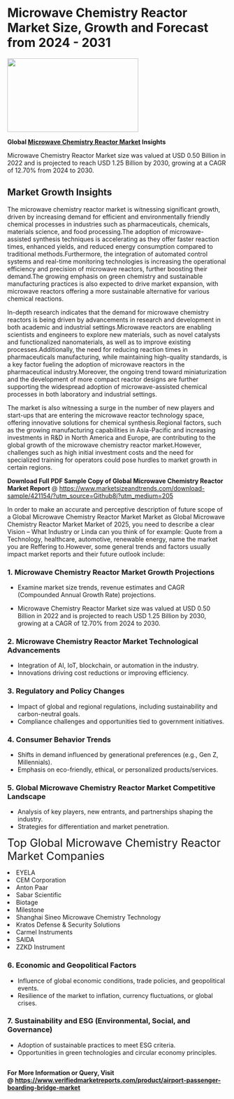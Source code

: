 <H1>Microwave Chemistry Reactor Market Size, Growth and Forecast from 2024 - 2031</H1><img class="aligncenter size-medium wp-image-584254" src="https://thirdeyenews.in/wp-content/uploads/2024/09/Global-Market-Research-300x168.jpeg" alt="" width="300" height="168" /><p><strong>Global&nbsp;<a href="https://www.marketsizeandtrends.com/download-sample/421154/?utm_source=Github8j?utm_medium=205">Microwave Chemistry Reactor Market</a> Insights</strong></p><p>Microwave Chemistry Reactor Market size was valued at USD 0.50 Billion in 2022 and is projected to reach USD 1.25 Billion by 2030, growing at a CAGR of 12.70% from 2024 to 2030.</p><p><h2>Market Growth Insights</h2> <p>The microwave chemistry reactor market is witnessing significant growth, driven by increasing demand for efficient and environmentally friendly chemical processes in industries such as pharmaceuticals, chemicals, materials science, and food processing.The adoption of microwave-assisted synthesis techniques is accelerating as they offer faster reaction times, enhanced yields, and reduced energy consumption compared to traditional methods.Furthermore, the integration of automated control systems and real-time monitoring technologies is increasing the operational efficiency and precision of microwave reactors, further boosting their demand.The growing emphasis on green chemistry and sustainable manufacturing practices is also expected to drive market expansion, with microwave reactors offering a more sustainable alternative for various chemical reactions.</p> <p>In-depth research indicates that the demand for microwave chemistry reactors is being driven by advancements in research and development in both academic and industrial settings.Microwave reactors are enabling scientists and engineers to explore new materials, such as novel catalysts and functionalized nanomaterials, as well as to improve existing processes.Additionally, the need for reducing reaction times in pharmaceuticals manufacturing, while maintaining high-quality standards, is a key factor fueling the adoption of microwave reactors in the pharmaceutical industry.Moreover, the ongoing trend toward miniaturization and the development of more compact reactor designs are further supporting the widespread adoption of microwave-assisted chemical processes in both laboratory and industrial settings.</p> <p>The market is also witnessing a surge in the number of new players and start-ups that are entering the microwave reactor technology space, offering innovative solutions for chemical synthesis.Regional factors, such as the growing manufacturing capabilities in Asia-Pacific and increasing investments in R&D in North America and Europe, are contributing to the global growth of the microwave chemistry reactor market.However, challenges such as high initial investment costs and the need for specialized training for operators could pose hurdles to market growth in certain regions.</p> <p><span class=""><strong>Download Full PDF Sample Copy of Global Microwave Chemistry Reactor Market Report</strong> @ <a href="https://www.marketsizeandtrends.com/download-sample/421154/?utm_source=Github8j?utm_medium=205" target="_blank">https://www.marketsizeandtrends.com/download-sample/421154/?utm_source=Github8j?utm_medium=205</a></span></p><p>In order to make an accurate and perceptive description of future scope of a Global&nbsp;Microwave Chemistry Reactor Market Market as Global&nbsp;Microwave Chemistry Reactor Market Market of 2025, you need to describe a clear Vision &ndash; What Industry or Linda can you think of for example: Quote from a Technology, healthcare, automotive, renewable energy, name the market you are Reffering to.However, some general trends and factors usually impact market reports and their future outlook include:</p><h3>1.&nbsp;<strong>Microwave Chemistry Reactor Market Growth Projections</strong></h3><ul><li>Examine market size trends, revenue estimates and CAGR (Compounded Annual Growth Rate) projections.</li><li><p>Microwave Chemistry Reactor Market size was valued at USD 0.50 Billion in 2022 and is projected to reach USD 1.25 Billion by 2030, growing at a CAGR of 12.70% from 2024 to 2030.</p></li></ul><h3>2.&nbsp;<strong>Microwave Chemistry Reactor Market Technological Advancements</strong></h3><ul><li>Integration of AI, IoT, blockchain, or automation in the industry.</li><li>Innovations driving cost reductions or improving efficiency.</li></ul><h3>3.&nbsp;<strong>Regulatory and Policy Changes</strong></h3><ul><li>Impact of global and regional regulations, including sustainability and carbon-neutral goals.</li><li>Compliance challenges and opportunities tied to government initiatives.</li></ul><h3>4.&nbsp;<strong>Consumer Behavior Trends</strong></h3><ul><li>Shifts in demand influenced by generational preferences (e.g., Gen Z, Millennials).</li><li>Emphasis on eco-friendly, ethical, or personalized products/services.</li></ul><h3>5.&nbsp;<strong>Global Microwave Chemistry Reactor Market Competitive Landscape</strong></h3><ul><li>Analysis of key players, new entrants, and partnerships shaping the industry.</li><li>Strategies for differentiation and market penetration.</li></ul><p data-pm-slice="1 1 []"><span style="color: inherit; font-family: inherit; font-size: 25px;">Top Global Microwave Chemistry Reactor Market Companies</span></p><div class="" data-test-id=""><p><li>EYELA</li><li> CEM Corporation</li><li> Anton Paar</li><li> Sabar Scientific</li><li> Biotage</li><li> Milestone</li><li> Shanghai Sineo Microwave Chemistry Technology</li><li> Kratos Defense & Security Solutions</li><li> Carmel Instruments</li><li> SAIDA</li><li> ZZKD Instrument</li></p></div><h3>6.&nbsp;<strong>Economic and Geopolitical Factors</strong></h3><ul><li>Influence of global economic conditions, trade policies, and geopolitical events.</li><li>Resilience of the market to inflation, currency fluctuations, or global crises.</li></ul><h3>7.&nbsp;<strong>Sustainability and ESG (Environmental, Social, and Governance)</strong></h3><ul><li>Adoption of sustainable practices to meet ESG criteria.</li><li>Opportunities in green technologies and circular economy principles.</li></ul><h2><strong style="font-size: 14px;">For More Information or Query, Visit @&nbsp;</strong><a style="background-color: #ffffff; font-size: 14px;" href="https://www.marketsizeandtrends.com/report/microwave-chemistry-reactor-market/" target="_blank">https://www.verifiedmarketreports.com/product/airport-passenger-boarding-bridge-market</a></h2>